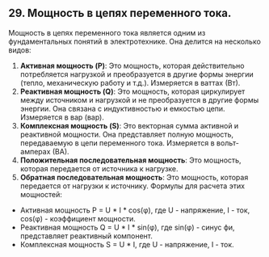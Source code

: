 ## 29. Мощность в цепях переменного тока.
Мощность в цепях переменного тока является одним из фундаментальных понятий в электротехнике. Она делится на несколько видов:
1. **Активная мощность (P)**: Это мощность, которая действительно потребляется нагрузкой и преобразуется в другие формы энергии (тепло, механическую работу и т.д.). Измеряется в ваттах (Вт).
2. **Реактивная мощность (Q)**: Это мощность, которая циркулирует между источником и нагрузкой и не преобразуется в другие формы энергии. Она связана с индуктивностью и емкостью цепи. Измеряется в вар (вар).
3. **Комплексная мощность (S)**: Это векторная сумма активной и реактивной мощности. Она представляет полную мощность, передаваемую в цепи переменного тока. Измеряется в вольт-амперах (ВА).
4. **Положительная последовательная мощность**: Это мощность, которая передается от источника к нагрузке.
5. **Обратная последовательная мощность**: Это мощность, которая передается от нагрузки к источнику.
Формулы для расчета этих мощностей:
- Активная мощность P = U * I * cos(φ), где U - напряжение, I - ток, cos(φ) - коэффициент мощности.
- Реактивная мощность Q = U * I * sin(φ), где sin(φ) - синус фи, представляет реактивный компонент.
- Комплексная мощность S = U * I, где U - напряжение, I - ток.
